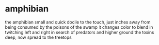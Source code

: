 # amphibian


the amphibian small and quick
docile to the touch, just inches
away from being consumed
by the poisons of the swamp
it changes color to blend in
twitching left and right in
search of predators
and higher ground
the toxins deep, now spread
to the treetops